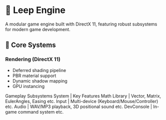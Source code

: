# 🚀 Leep Engine 

A modular game engine built with DirectX 11, featuring robust subsystems for modern game development.

## 🔧 Core Systems

### **Rendering (DirectX 11)**
- Deferred shading pipeline
- PBR material support
- Dynamic shadow mapping
- GPU instancing

Gameplay Subsystems
System       | Key Features
Math Library | Vector, Matrix, EulerAngles, Easing etc.
Input	       | Multi-device (Keyboard/Mouse/Controller) etc.
Audio	       | WAV/MP3 playback, 3D positional sound etc.
DevConsole	 | In-game command system etc.


